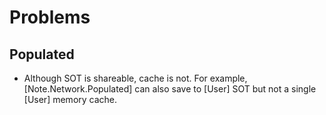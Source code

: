 # Problems

## Populated

- Although SOT is shareable, cache is not. For example, [Note.Network.Populated] can also save to [User] SOT but not a single [User] memory cache.
